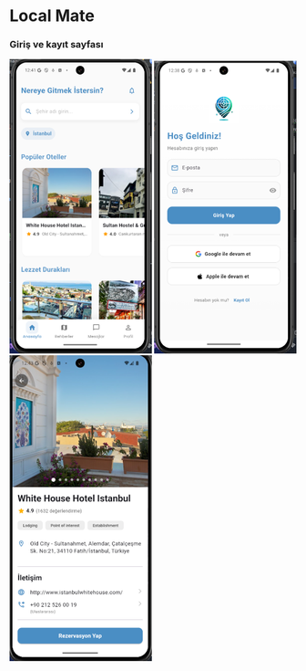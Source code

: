 # Local Mate 
### Giriş ve kayıt sayfası
<p align="left">
  <img src="./screenshots/home.png" alt="Ana Ekran" width="250"/>
  <img src="./screenshots/login.png" alt="Giriş Ekranı" width="250"/>
  <img src="./screenshots/hotel1.png" alt="Otel Detayı 1" width="250"/>
</p>















